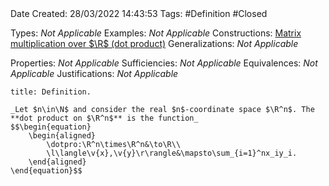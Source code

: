 <br />
<br />

Date Created: 28/03/2022 14:43:53
Tags: #Definition #Closed 

Types: _Not Applicable_
Examples: _Not Applicable_
Constructions: [Matrix multiplication over $\R$ (dot product)](Matrix%20multiplication%20over%20R%20(dot%20product).md)
Generalizations: _Not Applicable_

Properties: _Not Applicable_
Sufficiencies: _Not Applicable_
Equivalences: _Not Applicable_
Justifications: _Not Applicable_

``` ad-Definition
title: Definition.

_Let $n\in\N$ and consider the real $n$-coordinate space $\R^n$. The **dot product on $\R^n$** is the function_
$$\begin{equation}
    \begin{aligned}
        \dotpro:\R^n\times\R^n&\to\R\\
        \l\langle\v{x},\v{y}\r\rangle&\mapsto\sum_{i=1}^nx_iy_i.
    \end{aligned}
\end{equation}$$

```
